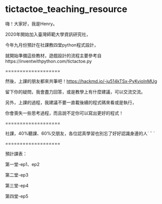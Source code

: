 # tictactoe_teaching_resource
嗨！大家好，我是Henry。

2020年開始加入臺灣師範大學資訊研究社，

今年九月份預計在社課教四堂python程式設計，

就開始準備這些教材，遊戲設計的流程主要參考自https://inventwithpython.com/tictactoe.py

===================

然後，上課的朋友都來共筆吧！https://hackmd.io/-ju514kTSx-PyKviolnMUg

留下你的疑問，我會盡力回答，或是教學上有什麼建議，可以交流交流。

另外，上課的過程，我建議不要一直載後續的程式碼來看或是執行，

你會喪失一些思考過程，而且說不定你可以寫出更好的程式！

===================

社課，40%聽課、60%交朋友，各位認真學習也別忘了好好認識身邊的人ˊ ˇ ˋ

===================

預計課表：

第一堂-ep1、ep2

第二堂-ep3

第三堂-ep4

第四堂-ep5

